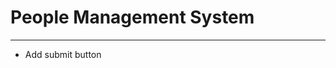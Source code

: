 # People Management System

--------------------------------------------------------------------------------

- Add submit button